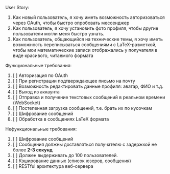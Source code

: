 User Story:
1) Как новый пользователь, я хочу иметь возможность авторизоваться через OAuth, чтобы быстро опробовать мессенджер
2) Как пользователь, я хочу установить фото профиля, чтобы другие пользователи могли меня быстро узнать.
3) Как пользователь, общающийся на технические темы, я хочу иметь возможность переписываться сообщениями с LaTeX-разметкой, чтобы мои математические записи отображались у получателя в виде красивого, читаемого формата

Функциональные требования:
1) [ ] Авторизация по OAuth
2) [ ] При регистрации подтверждающее письмо на почту
3) [ ] Возможность редактировать данные профиля: аватар, ФИО и т.д.
4) [ ] Выход из аккаунта
5) [ ] Отправка и получение текстовых сообщений в реальном времени (WebSocket)
6) [ ] Постепенная загрузка сообщений, т.е. брать их по кусочкам
7) [ ] Шифрование сообщений
8) [ ] Обработка в сообщениях LaTeX формата

Нефункциональные требования:
1) [ ] Шифрование сообщений
2) [ ] Сообщения должны доставляться получателю с задержкой не более **2-3 секунд**
3) [ ] Должен выдерживать до 100 пользователей.
4) [ ] Кэширование данных (список юзеров, сообщения)
5) [ ] RESTful архитектура веб-сервера

